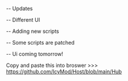 -- Updates

-- Different UI

-- Adding new scripts

-- Some scripts are patched 

-- Ui coming tomorrow!



Copy and paste this into broswer >>> https://github.com/IcyMod/Host/blob/main/Hub
